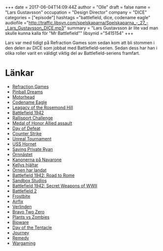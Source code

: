 +++
date = 2017-06-04T14:09:44Z
author = "Olle"
draft = false
name = "Lars Gustavsson"
occupation = "Design Director"
company = "DICE"
categories = ["episode"]
hashtags ="battlefield, dice, codename eagle"
audiofile ="http://traffic.libsyn.com/spelskaparna/Spelskaparna_-_27_-_Lars_Gustavsson_DICE.mp3"
summary = "Lars Gustavsson är lite vad man skulle kunna kalla för \"Mr Battlefield\""
libsynid ="5415154"
+++

Lars var med tidigt på Refraction Games som sedan kom att bli stommen i
den delen av DICE som jobbat med Battlefield-serien. Sedan dess har han
i olika roller varit en väldigt viktig del av Battlefield-seriens
framfart.

# Länkar
* [Refraction Games](http://battlefield.wikia.com/wiki/Refraction_Games)
* [Pinball Dreams](https://www.youtube.com/watch?v=6UNGMiPETXo)
* [Motorhead](https://www.youtube.com/watch?v=vQRav5bKpNs)
* [Codename Eagle](https://www.youtube.com/watch?v=EtUrwcRF0PA)
* [Leagacy of the Rosemond Hill](https://www.youtube.com/watch?v=a77KJy9E828)
* [Battlefield 1942](https://www.youtube.com/watch?v=hLyqJHaG2MY)
* [Rallisport Challenge](https://www.youtube.com/watch?v=3zkLmKSO1MY)
* [Medal of Honor Allied assault](https://www.youtube.com/watch?v=U3EnVrAquBA)
* [Day of Defeat](https://www.youtube.com/watch?v=-zUSp1u81I4)
* [Counter Strike](https://www.youtube.com/watch?v=rJzBH5e8LL0)
* [Unreal Tournament](https://www.youtube.com/watch?v=ug-eS7UQC5c)
* [USS Hornet](https://en.wikipedia.org/wiki/USS_Hornet_(CV-12))
* [Saving Private Ryan](https://www.youtube.com/watch?v=zwhP5b4tD6g)
* [Örnnästet](https://www.youtube.com/watch?v=khIZwbXDF0o) 
* [Kanonerna på Navarone](https://www.youtube.com/watch?v=g-QrevuB_Qk)
* [Kellys hjältar](https://www.youtube.com/watch?v=Csv1wXOr5tY)
* [Örnen har landat](https://www.youtube.com/watch?v=fD9soYn4tQA)
* [Battlefield 1942: Road to Rome](https://www.youtube.com/watch?v=TK7ccgsNv3w)
* [Sandbox Studios](https://en.wikipedia.org/wiki/Sandbox_Studios)
* [Battlefield 1942: Secret Weapons of WWII](https://www.youtube.com/watch?v=KbKmhtkbjn4)
* [Battlefield 2](https://www.youtube.com/watch?v=sv1qbuNA1ys)
* [Frostbite](https://www.ea.com/frostbite)
* [Airfix](https://en.wikipedia.org/wiki/Airfix)
* [Verlinden](https://www.bnamodelworld.com/verlinden-productions?zenid=5877520a843cd63477c80f0d08b5af07)
* [Bravo Two Zero](https://en.wikipedia.org/wiki/Bravo_Two_Zero_(novel))
* [Plants vs Zombies](https://www.youtube.com/watch?v=CHAbHz8iYHc)
* [Bioware](http://www.bioware.com/en/)
* [Day of the Tentacle](https://www.youtube.com/watch?v=g6v-zGTzNCE)
* [Journey](https://www.youtube.com/watch?v=bkL94nKSd2M)
* [Remedy](http://www.remedygames.com/)
* [Wargaming](http://eu.wargaming.net/)
